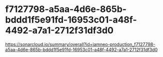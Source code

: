 # f7127798-a5aa-4d6e-865b-bddd1f5e91fd-16953c01-a48f-4492-a7a1-2712f31df3d0
https://sonarcloud.io/summary/overall?id=iamneo-production_f7127798-a5aa-4d6e-865b-bddd1f5e91fd-16953c01-a48f-4492-a7a1-2712f31df3d0
